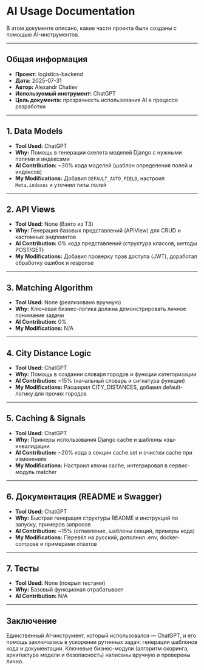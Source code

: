 # AI Usage Documentation

В этом документе описано, какие части проекта были созданы с помощью AI-инструментов.

---

## Общая информация
- **Проект:** logistics-backend  
- **Дата:** 2025-07-31  
- **Автор:** Alexandr Chatiev 
- **Используемый инструмент:** ChatGPT  
- **Цель документа:** прозрачность использования AI в процессе разработки  

---

## 1. Data Models  
- **Tool Used:** ChatGPT  
- **Why:** Помощь в генерации скелета моделей Django с нужными полями и индексами  
- **AI Contribution:** ~30% кода моделей (шаблон определения полей и индексов)  
- **My Modifications:** Добавил `DEFAULT_AUTO_FIELD`, настроил `Meta.indexes` и уточнил типы полей  

---

## 2. API Views  
- **Tool Used:** None (Взято из ТЗ)  
- **Why:** Генерация базовых представлений (APIView) для CRUD и кастомных эндпоинтов  
- **AI Contribution:** 0% кода представлений (структура классов, методы POST/GET)  
- **My Modifications:** Добавил проверку прав доступа (JWT), доработал обработку ошибок и response  

---

## 3. Matching Algorithm  
- **Tool Used:** None (реализовано вручную)  
- **Why:** Ключевая бизнес-логика должна демонстрировать личное понимание задачи  
- **AI Contribution:** 0%  
- **My Modifications:** N/A  

---

## 4. City Distance Logic  
- **Tool Used:** ChatGPT  
- **Why:** Помощь в создании словаря городов и функции категоризации  
- **AI Contribution:** ~15% (начальный словарь и сигнатура функции)  
- **My Modifications:** Расширил CITY_DISTANCES, добавил default-логику для прочих городов  

---

## 5. Caching & Signals  
- **Tool Used:** ChatGPT  
- **Why:** Примеры использования Django cache и шаблоны кэш-инвалидации  
- **AI Contribution:** ~20% кода в секции cache.set и очистки cache при изменениях  
- **My Modifications:** Настроил ключи cache, интегрировал в сервис-модуль matcher  

---

## 6. Документация (README и Swagger)  
- **Tool Used:** ChatGPT  
- **Why:** Быстрая генерация структуры README и инструкций по запуску, примеров запросов  
- **AI Contribution:** ~15% (оглавление, шаблоны секций, примеры кода)  
- **My Modifications:** Перевёл на русский, дополнил .env, docker-compose и примерами ответов  

---

## 7. Тесты  
- **Tool Used:** None (покрыл тестами)  
- **Why:** Базовый функционал отрабатывает  
- **AI Contribution:** N/A  

---

## Заключение  
Единственный AI-инструмент, который использовался — ChatGPT, и его помощь заключалась в ускорении рутинных задач: генерации шаблонов кода и документации. Ключевые бизнес-модули (алгоритм скоринга, архитектура модели и безопасность) написаны вручную и проверены лично.
